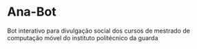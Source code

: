 # Ana-Bot
Bot interativo para divulgação social dos cursos de mestrado de computação móvel do instituto politécnico da guarda
